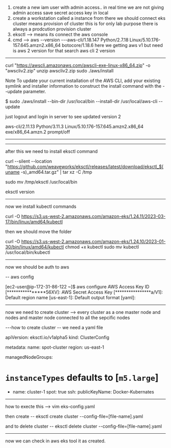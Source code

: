 1. create a new iam user with admin access.. in real time we are not giving admin access save secret access key in local
2. create a workstation called a instance from there we should connect eks cluster means provision of cluster this is for only lab purpose
there is always a prodcution provision cluster
3. eksctl --> means its connect the aws console
4. cmd --> aws --version
 ---aws-cli/1.18.147 Python/2.7.18 Linux/5.10.176-157.645.amzn2.x86_64 botocore/1.18.6
here we getting aws v1 but need is aws 2 version for that search aws cli 2 version

-------------------

curl "https://awscli.amazonaws.com/awscli-exe-linux-x86_64.zip" -o "awscliv2.zip"
unzip awscliv2.zip
sudo ./aws/install

Note
To update your current installation of the AWS CLI, add your existing symlink and installer information to construct the install command with the --update parameter.


$ sudo ./aws/install --bin-dir /usr/local/bin --install-dir /usr/local/aws-cli --update


just logout and login in server to see updated version 2

aws-cli/2.11.13 Python/3.11.3 Linux/5.10.176-157.645.amzn2.x86_64 exe/x86_64.amzn.2 prompt/off


------------------------


---------------------------------

after this we need to install eksctl command

curl --silent --location "https://github.com/weaveworks/eksctl/releases/latest/download/eksctl_$(uname -s)_amd64.tar.gz" | tar xz -C /tmp

sudo mv /tmp/eksctl /usr/local/bin

eksctl version

---------------------------


now we install kubectl commands

curl -O https://s3.us-west-2.amazonaws.com/amazon-eks/1.24.11/2023-03-17/bin/linux/amd64/kubectl

then we should move the folder

curl -O https://s3.us-west-2.amazonaws.com/amazon-eks/1.24.10/2023-01-30/bin/linux/amd64/kubectl
chmod +x kubectl
sudo mv kubectl /usr/local/bin/kubectl


-------------------------------------------------

now we should be auth to aws 

-- aws config

[ec2-user@ip-172-31-86-122 ~]$ aws configure
AWS Access Key ID [****************56XV]:
AWS Secret Access Key [****************a/V1]:
Default region name [us-east-1]:
Default output format [yaml]:


---------------------------------------------------

now we need to  create cluster --> every cluster as a one master node and nodes and master node connected to all the sepcific nodes

---how to create cluster
-- we  need a yaml file

apiVersion: eksctl.io/v1alpha5
kind: ClusterConfig

metadata:
  name: spot-cluster
  region: us-east-1

managedNodeGroups:

# `instanceTypes` defaults to [`m5.large`]
- name: cluster-1
  spot: true
  ssh:
    publicKeyName: Docker-Kubernates

----------------------

how to execte this --> vim eks-config.yaml

then create -- eksctl create cluster --config-file=[file-name].yaml

and to delete cluster -- eksctl delete cluster --config-file=[file-name].yaml


--------------------------------------------------------------------

now we can check in aws eks tool it as created.
